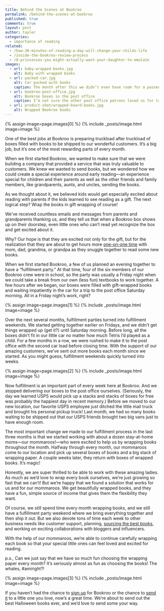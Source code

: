 ```yaml
---
title: Behind the Scenes at Bookroo
permalink: /behind-the-scenes-at-bookroo
published: true
comments: true
layout: post
author: tayler
categories: 
  - importance of reading
related: 
  - /how-30-minutes-of-reading-a-day-will-change-your-childs-life
  - /inside-the-bookroo-review-process
  - /8-princesses-you-might-actually-want-your-daughter-to-emulate
images: 
  - url: baby-wrapped-books.jpg
    alt: Baby with wrapped books
  - url: packed-car.jpg
    alt: Car packed with books
    caption: The month after this we didn’t even have room for a passenger!
  - url: bookroo-post-office.jpg
    alt: Bookroo boxes in the post office
    caption: I’m not sure the other post office patrons loved us for taking up the whole prepaid counter with our boxes!
  - url: product-shot/wrapped-board-books.jpg
    alt: Wrapped Bookroo books
---
```


{% assign image=page.images[0] %}
{% include _posts/image.html image=image %}

One of the best jobs at Bookroo is preparing truckload after truckload of boxes filled with books to be shipped to our wonderful customers. It’s a big job, but it’s one of the most rewarding parts of every month.

When we first started Bookroo, we wanted to make sure that we were building a company that provided a service that was truly valuable to customers. We knew we wanted to send books, but we wondered how we could create a special experience around early reading—an experience special for children and their parents as well as the other friends and family members, like grandparents, aunts, and uncles, sending the books.

As we thought about it, we believed kids would get especially excited about reading with parents if the kids learned to see reading as a gift. The next logical step? Wrap the books in gift wrapping of course!

We’ve received countless emails and messages from parents and grandparents thanking us, and they tell us that when a Bookroo box shows up on their doorstep, even little ones who can’t read yet recognize the box and get excited about it.

Why? Our hope is that they are excited not only for the gift, but for the realization that they are about to get hours more [one-on-one time](https://blog.bookroo.com/why-these-10-kids-love-reading-with-mom/) with mom, dad, grandma, or grandpa as they snuggle together to read some new books.

When we first started Bookroo, a few of us planned an evening together to have a “fulfillment party.” At that time, four of the six members of our Bookroo crew were in school, so the party was usually a Friday night when we could take a break from our own (less fun) textbooks to work together. A few hours after we began, our boxes were filled with gift-wrapped books and waiting impatiently in the car for a trip to the post office Saturday morning. All in a Friday night’s work, right?

{% assign image=page.images[1] %}
{% include _posts/image.html image=image %}

Over the next several months, fulfillment parties turned into fulfillment weekends. We started getting together earlier on Fridays, and we didn’t get things wrapped up (get it?) until Saturday morning. Before long, all the boxes didn’t fit in our little car no matter how much Tetris I’d played as a child. For a few months in a row, we were rushed to make it to the post office with the second car load before closing time. With the support of our amazing customers, we’ve sent out more books each month since we started. As you might guess, fulfillment weekends quickly turned into weeks.

{% assign image=page.images[2] %}
{% include _posts/image.html image=image %}

Now fulfillment is an important part of every week here at Bookroo. And we stopped delivering our boxes to the post office ourselves. (Seriously, the day we learned USPS would pick up a stacks and stacks of boxes for free was probably the happiest day in recent memory.) Before we moved to our new location, our favorite USPS employee just ditched the little mail truck and brought his personal pickup truck! Last month, we had so many books waiting to be shipped out that our USPS friends brought two big vans just to have enough room.

The most important change we made to our fulfillment process in the last three months is that we started working with about a dozen stay-at-home moms—our mommaroos!—who were excited to help us by wrapping books throughout the month. Halfway through every month, our mommaroos come to our location and pick up several boxes of books and a big stack of wrapping paper. A couple weeks later, they return with boxes of wrapped books. It’s magic!

Honestly, we are super thrilled to be able to work with these amazing ladies. As much as we’d love to wrap every book ourselves, we’re just growing so fast that we can’t! But we’re happy that we found a solution that works for us and for our mommaroos. We get beautifully wrapped books, and they have a fun, simple source of income that gives them the flexibility they want.

Of course, we still spend time every month wrapping books, and we still have a fulfillment party weekend where we bring everything together and then ship it out. But we also devote tons of time each week to other business needs like customer support, planning, [sourcing the best books](https://blog.bookroo.com/inside-the-bookroo-review-process/), and working on exciting collaborations with bloggers and influencers.

With the help of our mommaroos, we’re able to continue carefully wrapping each book so that your special little ones can feel loved and excited for reading.

p.s., Can we just say that we have so much fun choosing the wrapping paper every month? It’s seriously almost as fun as choosing the books! The whales, #amiright?!

{% assign image=page.images[3] %}
{% include _posts/image.html image=image %}

If you haven’t had the chance to [sign up](https://bookroo.com/subscribe) for Bookroo or the chance to [send it](https://bookroo.com/give-a-gift) to a little one you love, now’s a great time. We’re about to send out the best Halloween books ever, and we’d love to send some your way.
